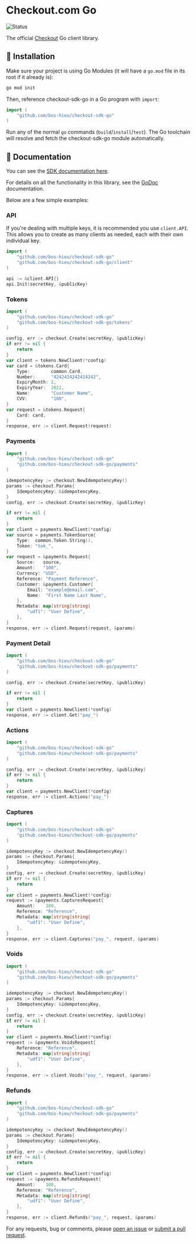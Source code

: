 # Checkout.com Go

![Status](https://img.shields.io/badge/status-BETA-red.svg)

The official [Checkout][checkout] Go client library.

## :rocket: Installation

Make sure your project is using Go Modules (it will have a `go.mod` file in its
root if it already is):

``` sh
go mod init
```

Then, reference checkout-sdk-go in a Go program with `import`:

``` go
import (
    "github.com/bos-hieu/checkout-sdk-go"
)
```

Run any of the normal `go` commands (`build`/`install`/`test`). The Go
toolchain will resolve and fetch the checkout-sdk-go module automatically.


## :book: Documentation

You can see the [SDK documentation here][api-docs].

For details on all the functionality in this library, see the [GoDoc][godoc]
documentation.

Below are a few simple examples:

### API

If you're dealing with multiple keys, it is recommended you use `client.API`.
This allows you to create as many clients as needed, each with their own
individual key.

```go
import (
    "github.com/bos-hieu/checkout-sdk-go"
    "github.com/bos-hieu/checkout-sdk-go/client"
)

api := &client.API{}
api.Init(secretKey, &publicKey)
```

### Tokens

```go
import (
    "github.com/bos-hieu/checkout-sdk-go"
    "github.com/bos-hieu/checkout-sdk-go/tokens"
)

config, err := checkout.Create(secretKey, &publicKey)
if err != nil {
    return
}
var client = tokens.NewClient(*config)
var card = &tokens.Card{
    Type:        common.Card,
    Number:      "4242424242424242",
    ExpiryMonth: 2,
    ExpiryYear:  2022,
    Name:        "Customer Name",
    CVV:         "100",
}
var request = &tokens.Request{
    Card: card,
}
response, err := client.Request(request)
```

### Payments

```go
import (
    "github.com/bos-hieu/checkout-sdk-go"
    "github.com/bos-hieu/checkout-sdk-go/payments"
)

idempotencyKey := checkout.NewIdempotencyKey()
params := checkout.Params{
    IdempotencyKey: &idempotencyKey,
}
config, err := checkout.Create(secretKey, &publicKey)

if err != nil {
    return
}
var client = payments.NewClient(*config)
var source = payments.TokenSource{
    Type:  common.Token.String(),
    Token: "tok_",
}
var request = &payments.Request{
    Source:   source,
    Amount:   "100",
    Currency: "USD",
    Reference: "Payment Reference",
    Customer: &payments.Customer{
        Email: "example@email.com",
        Name:  "First Name Last Name",
    },
    Metadata: map[string]string{
        "udf1": "User Define",
    },
}
response, err := client.Request(request, &params)
```

### Payment Detail

```go
import (
    "github.com/bos-hieu/checkout-sdk-go"
    "github.com/bos-hieu/checkout-sdk-go/payments"
)

config, err := checkout.Create(secretKey, &publicKey)

if err != nil {
    return
}
var client = payments.NewClient(*config)
response, err := client.Get("pay_")
```

### Actions

```go
import (
    "github.com/bos-hieu/checkout-sdk-go"
    "github.com/bos-hieu/checkout-sdk-go/payments"
)

config, err := checkout.Create(secretKey, &publicKey)
if err != nil {
    return
}
var client = payments.NewClient(*config)
response, err := client.Actions("pay_")
```

### Captures

```go
import (
    "github.com/bos-hieu/checkout-sdk-go"
    "github.com/bos-hieu/checkout-sdk-go/payments"
)

idempotencyKey := checkout.NewIdempotencyKey()
params := checkout.Params{
    IdempotencyKey: &idempotencyKey,
}
config, err := checkout.Create(secretKey, &publicKey)
if err != nil {
    return
}
var client = payments.NewClient(*config)
request := &payments.CapturesRequest{
    Amount:    100,
    Reference: "Reference",
    Metadata: map[string]string{
        "udf1": "User Define",
    },
}
response, err := client.Captures("pay_", request, &params)
```

### Voids

```go
import (
    "github.com/bos-hieu/checkout-sdk-go"
    "github.com/bos-hieu/checkout-sdk-go/payments"
)

idempotencyKey := checkout.NewIdempotencyKey()
params := checkout.Params{
    IdempotencyKey: &idempotencyKey,
}
config, err := checkout.Create(secretKey, &publicKey)
if err != nil {
    return
}
var client = payments.NewClient(*config)
request := &payments.VoidsRequest{
    Reference: "Reference",
    Metadata: map[string]string{
        "udf1": "User Define",
    },
}
response, err := client.Voids("pay_", request, &params)
```

### Refunds

```go
import (
    "github.com/bos-hieu/checkout-sdk-go"
    "github.com/bos-hieu/checkout-sdk-go/payments"
)

idempotencyKey := checkout.NewIdempotencyKey()
params := checkout.Params{
    IdempotencyKey: &idempotencyKey,
}
config, err := checkout.Create(secretKey, &publicKey)
if err != nil {
    return
}
var client = payments.NewClient(*config)
request := &payments.RefundsRequest{
    Amount:    100,
    Reference: "Reference",
    Metadata: map[string]string{
        "udf1": "User Define",
    },
}
response, err := client.Refunds("pay_", request, &params)
```

For any requests, bug or comments, please [open an issue][issues] or [submit a
pull request][pulls].

[issues]: https://github.com/bos-hieu/checkout-sdk-go/issues/new
[pulls]: https://github.com/bos-hieu/checkout-sdk-go/pulls
[api-docs]: https://api-reference.checkout.com/
[checkout]: https://checkout.com
[godoc]: http://godoc.org/github.com/bos-hieu/checkout-sdk-go
